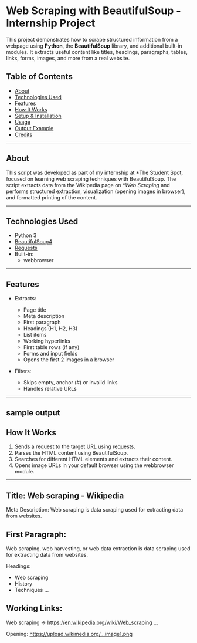 # Web Scraping with BeautifulSoup - Internship Project

This project demonstrates how to scrape structured information from a webpage using **Python**, the **BeautifulSoup** library, and additional built-in modules. It extracts useful content like titles, headings, paragraphs, tables, links, forms, images, and more from a real website.

## Table of Contents

- [About](#about)
- [Technologies Used](#technologies-used)
- [Features](#features)
- [How It Works](#how-it-works)
- [Setup & Installation](#setup--installation)
- [Usage](#usage)
- [Output Example](#output-example)
- [Credits](#credits)

---
## About

This script was developed as part of my internship at *The Student Spot, focused on learning web scraping techniques with BeautifulSoup. The script extracts data from the Wikipedia page on **Web Scraping* and performs structured extraction, visualization (opening images in browser), and formatted printing of the content.

---
## Technologies Used

- Python 3
- [BeautifulSoup4](https://pypi.org/project/beautifulsoup4/)
- [Requests](https://pypi.org/project/requests/)
- Built-in:
  - webbrowser

---
## Features
- Extracts:
  - Page title
  - Meta description
  - First paragraph
  - Headings (H1, H2, H3)
  - List items
  - Working hyperlinks
  - First table rows (if any)
  - Forms and input fields
  - Opens the first 2 images in a browser

- Filters:
  - Skips empty, anchor (#) or invalid links
  - Handles relative URLs

---
## sample output
## How It Works

1. Sends a request to the target URL using requests.
2. Parses the HTML content using BeautifulSoup.
3. Searches for different HTML elements and extracts their content.
4. Opens image URLs in your default browser using the webbrowser module.

---
## Title: Web scraping - Wikipedia

Meta Description: Web scraping is data scraping used for extracting data from websites.

## First Paragraph:
Web scraping, web harvesting, or web data extraction is data scraping used for extracting data from websites.

Headings:
- Web scraping
- History
- Techniques
...

## Working Links:
Web scraping -> https://en.wikipedia.org/wiki/Web_scraping
...

Opening: https://upload.wikimedia.org/...image1.png 
